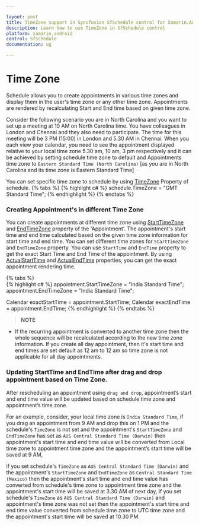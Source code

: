 ```yaml
---

layout: post
title: TimeZone support in Syncfusion SfSchedule control for Xamarin.Android
description: Learn how to use TimeZone in SfSchedule control
platform: xamarin.android
control: SfSchedule
documentation: ug

---
```


# Time Zone

Schedule allows you to create appointments in various time zones and display them in the user's time zone or any other time zone. Appointments are rendered by recalculating Start and End time based on given time zone.

Consider the following scenario you are in North Carolina and you want to set up a meeting at 10 AM on North Carolina time. You have colleagues in London and Chennai and they also need to participate. The time for this meeting will be 3 PM (15:00) in London and 5.30 AM in Chennai. When you each view your calendar, you need to see the appointment displayed relative to your local time zone 5.30 am, 10 am, 3 pm respectively and it can be achieved by setting schedule time zone to default and Appointments time zone to `Eastern Standard Time (North Carolina)` [as you are in North Carolina and its time zone is Eastern Standard Time]

You can set specific time zone to schedule by using [TimeZone](https://help.syncfusion.com/cr/xamarin-android/Syncfusion.SfSchedule.Android~Com.Syncfusion.Schedule.SfSchedule~TimeZone.html) Property of schedule. 
{% tabs %}
{% highlight c# %}
schedule.TimeZone = "GMT Standard Time";
{% endhighlight %}
{% endtabs %}

### Creating Appointment's in different Time Zone
You can create appointments at different time zone using [StartTimeZone](https://help.syncfusion.com/cr/xamarin-android/Syncfusion.SfSchedule.Android~Com.Syncfusion.Schedule.ScheduleAppointment~StartTimeZone.html) and [EndTimeZone](https://help.syncfusion.com/cr/xamarin-android/Syncfusion.SfSchedule.Android~Com.Syncfusion.Schedule.ScheduleAppointment~EndTimeZone.html) property of the 'Appointment'. The appointment's start time and end time calculated based on the given time zone information for start time and end time. You can set different time zones for `StartTimeZone` and `EndTimeZone` property.
You can use `StartTime` and `EndTime` property to get the exact Start Time and End Time of the appointment. By using [ActualStartTime](https://help.syncfusion.com/cr/xamarin-android/Syncfusion.SfSchedule.Android~Com.Syncfusion.Schedule.ScheduleAppointment~ActualStartTime.html) and [ActualEndTime](https://help.syncfusion.com/cr/xamarin-android/Syncfusion.SfSchedule.Android~Com.Syncfusion.Schedule.ScheduleAppointment~ActualEndTime.html) properties, you can get the exact appointment rendering time.

{% tabs %}	
{% highlight c# %}
appointment.StartTimeZone = "India Standard Time";
appointment.EndTimeZone = "India Standard Time";
		  
Calendar exactStartTime = appointment.StartTime;
Calendar exactEndTime = appointment.EndTime;
{% endhighlight %}
{% endtabs %}

>**NOTE**
* If the recurring appointment is converted to another time zone then the whole sequence will be recalculated according to the new time zone information.
If you create all day appointment, then it's start time and end times are set default as 12 am to 12 am so time zone is not applicable for all day appointments.

### Updating StartTime and EndTime after drag and drop appointment based on Time Zone.
After rescheduling an appointment using `drag and drop`, appointment’s start and end time value will be updated based on schedule time zone and appointment’s time zone. 

For an example, consider, your local time zone is `India Standard Time`, if you drag an appointment from 9 AM and drop this on 1 PM and the schedule's `TimeZone` is not set and the appointment's `StartTimeZone` and `EndTimeZone` has set as `AUS Central Standard Time (Darwin)` then appointment's start time and end time value will be converted from Local time zone to appointment time zone and the appointment’s start time will be saved at 9 AM,

if you set schedule's `TimeZone` as `AUS Central Standard Time (Darwin)` and the appointment's `StartTimeZone` and `EndTimeZone` as `Central Standard Time (Mexico)` then the appointment's start time and end time value has converted from schedule's time zone to appointment time zone and the appointment's start time will be saved at 3.30 AM of next day, 
if you set schedule's `TimeZone` as `AUS Central Standard Time (Darwin)` and appointment's time zone was not set then the appointment's start time and end time value converted from schedule time zone to UTC time zone and the appointment's start time will be saved at 10.30 PM.

